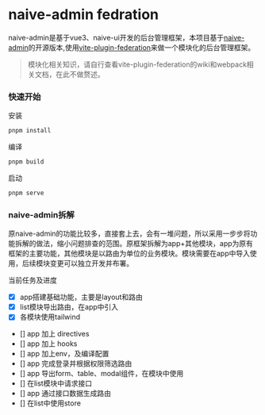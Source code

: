 # naive-admin fedration

naive-admin是基于vue3、naive-ui开发的后台管理框架，本项目基于[naive-admin](https://github.com/jekip/naive-ui-admin)的开源版本,使用[vite-plugin-federation](https://github.com/originjs/vite-plugin-federation)来做一个模块化的后台管理框架。

> 模块化相关知识，请自行查看vite-plugin-federation的wiki和webpack相关文档，在此不做赘述。

### 快速开始

安装

```bash
pnpm install
```

编译

```bash
pnpm build
```

启动

```bash
pnpm serve
```

### naive-admin拆解

原naive-admin的功能比较多，直接套上去，会有一堆问题，所以采用一步步将功能拆解的做法，缩小问题排查的范围。原框架拆解为app+其他模块，app为原有框架的主要功能，其他模块是以路由为单位的业务模块。模块需要在app中导入使用，后续模块变更可以独立开发并布署。

当前任务及进度
- [x] app搭建基础功能，主要是layout和路由
- [x] list模块导出路由，在app中引入
- [x] 各模块使用tailwind
- [] app 加上 directives
- [] app 加上 hooks
- [] app 加上env，及编译配置
- [] app 完成登录并根据权限筛选路由
- [] app 导出form、table、modal组件，在模块中使用
- [] 在list模块中请求接口
- [] app 通过接口数据生成路由
- [] 在list中使用store